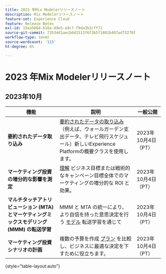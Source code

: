 ```yaml
---
title: 2023 年Mix Modelerリリースノート
description: Mix Modelerリリースノート
feature-set: Experience Cloud
feature: Release Notes
exl-id: 15ea5864-616e-49e5-a9c7-f9da3b3cff72
source-git-commit: 73534d1aecb6d1513f6f3b5f1801b497ad73278f
workflow-type: tm+mt
source-wordcount: '115'
ht-degree: 6%

---
```


# 2023 年Mix Modelerリリースノート

## 2023年10月

| 機能 | 説明 | 一般公開 |
|---|---|---|
| **要約されたデータ取り込み** | [要約されたデータの取り込み](../ingest-data/overview.md) （例えば、ウォールガーデン支出データ、テレビ飛行スケジュール）新しいExperience Platformの概要クラスを使用します。 | 2023年10月4日（PT） |
| **マーケティング投資の増分的な影響を測定** | [理解](../dashboard/overview.md) ビジネス目標または戦術的なキャンペーン目標全体でのマーケティングの増分的な ROI と効果。 | 2023年10月4日（PT） |
| **マルチタッチアトリビューション (MTA) とマーケティングミックスモデリング (MMM) の転送学習** | MMM と MTA の統一により、より自信を持った意思決定を行う [モデル](../models/overview.md) 転送学習を通じて | 2023年10月4日（PT） |
| **マーケティング投資シナリオの計画** | 複数の予算を作成 [プラン](../plans/overview.md) を比較し、ビジネスに最適な決定を下すために役立ちます。 | 2023年10月4日（PT） |

{style="table-layout:auto"}
